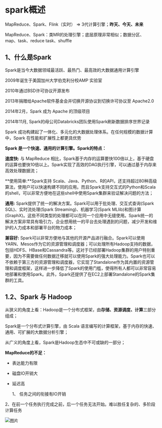 # spark概述

MapReduce、Spark、Flink（实时） => 3代计算引擎；**昨天、今天、未来**

MapReduce、Spark：类MR的处理引擎；底层原理非常相似；数据分区、map、task、reduce task、shuffle

## 1、什么是Spark

Spark是当今大数据领域最活跃、最热门、最高效的大数据通用计算引擎

2009年诞生于美国加州大学伯克利分校AMP 实验室

2010年通过BSD许可协议开源发布

2013年捐赠给Apache软件基金会并切换开源协议到切换许可协议至 Apache2.0

2014年2月，Spark 成为 Apache 的顶级项目

2014年11月, Spark的母公司Databricks团队使用Spark刷新数据排序世界记录

Spark 成功构建起了一体化、多元化的大数据处理体系。在任何规模的数据计算中，Spark 在性能和扩展性上都更具优势



**Spark 是一个快速、通用的计算引擎。Spark的特点：**

**速度快:**  与 MapReduce 相比，Spark基于内存的运算要快100倍以上，基于硬盘的运算也要快10倍以上。Spark实现了高效的DAG执行引擎，可以通过基于内存来高效处理数据流；

**使用简单:**Spark支持 Scala、Java、Python、R的API，还支持超过80种高级算法，使用户可以快速构建不同的应用。而且Spark支持交互式的Python和Scala的shell，可以非常方便地在这些shell中使用Spark集群来验证解决问题的方法；

**通用:** Spark提供了统一的解决方案。Spark可以用于批处理、交互式查询(Spark SQL)、实时流处理(Spark Streaming)、机器学习(Spark MLlib)和图计算(GraphX)。这些不同类型的处理都可以在同一个应用中无缝使用。Spark统一的解决方案非常具有吸引力，企业想用统一的平台去处理遇到的问题，减少开发和维护的人力成本和部署平台的物力成本；

**兼容好:**  Spark可以非常方便地与其他的开源产品进行融合。Spark可以使用YARN、Mesos作为它的资源管理和调度器；可以处理所有Hadoop支持的数据，包括HDFS、HBase和Cassandra等。这对于已经部署Hadoop集群的用户特别重要，因为不需要做任何数据迁移就可以使用Spark的强大处理能力。Spark也可以不依赖于第三方的资源管理和调度器，它实现了Standalone作为其内置的资源管理和调度框架，这样进一步降低了Spark的使用门槛，使得所有人都可以非常容易地部署和使用Spark。此外，Spark还提供了在EC2上部署Standalone的Spark集群的工具。



## 1.2、**Spark** **与** **Hadoop**



从狭义的角度上看：Hadoop是一个分布式框架，由**存储、资源调度、计算**三部分组成；

Spark是一个分布式计算引擎，由 Scala 语言编写的计算框架，基于内存的快速、通用、可扩展的大数据分析引擎；

从广义的角度上看，Spark是Hadoop生态中不可或缺的一部分；

**MapReduce的不足：**

-  表达能力有限

-  磁盘IO开销大

-  延迟高

   1、 任务之间的衔接有IO开销

​     2、在前一个任务执行完成之前，后一个任务无法开始。难以胜任复杂的、多阶段计算任务


![图片](https://user-images.githubusercontent.com/53028208/133748800-adf3cf61-8993-4ae6-ba0a-131520f89918.png)

